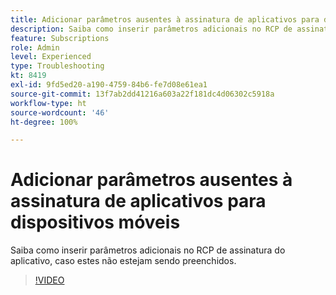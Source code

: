 ```yaml
---
title: Adicionar parâmetros ausentes à assinatura de aplicativos para dispositivos móveis
description: Saiba como inserir parâmetros adicionais no RCP de assinatura do aplicativo, caso estes não estejam sendo preenchidos.
feature: Subscriptions
role: Admin
level: Experienced
type: Troubleshooting
kt: 8419
exl-id: 9fd5ed20-a190-4759-84b6-fe7d08e61ea1
source-git-commit: 13f7ab2dd41216a603a22f181dc4d06302c5918a
workflow-type: ht
source-wordcount: '46'
ht-degree: 100%

---
```


# Adicionar parâmetros ausentes à assinatura de aplicativos para dispositivos móveis

Saiba como inserir parâmetros adicionais no RCP de assinatura do aplicativo, caso estes não estejam sendo preenchidos.

>[!VIDEO](https://video.tv.adobe.com/v/335950?quality=12&learn=on)
